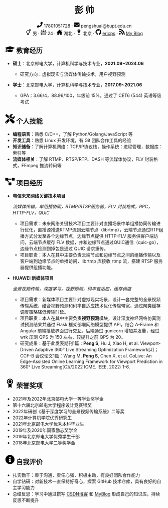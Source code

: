  <center>
     <h1>彭 帅</h1>
     <div>
         <span>
             <img src="../assets/phone-solid.svg" width="18px">
             17801051728
         </span>
         ·
         <span>
             <img src="../assets/envelope-solid.svg" width="18px">
             pengshuai@bupt.edu.cn
         </span>
         <br>
         <span>
             <img src="../assets/3-gender.svg" width="18px">
             男
         </span>
         ·
         <span>
             <img src="../assets/6-birth.svg" width="18px">
             24
         </span>
         ·
         <span>
             <img src="../assets/4-home.svg" width="18px">
             湖北
         </span>
         ·
         <span>
             <img src="../assets/5-location.svg" width="18px">
             北京
         </span>
         ·
         <span>
             <img src="../assets/github-brands.svg" width="18px">
             <a href="https://github.com/EricPengShuai">ericps</a>
         </span>
         ·
         <span>
             <img src="../assets/rss-solid.svg" width="18px">
             <a href="https://ericpengshuai.github.io/">My Blog</a>
         </span>
     </div>
 </center>

## <img src="../assets/graduation-cap-solid.svg" width="30px"> 教育经历

- **硕士**：北京邮电大学，计算机科学与技术专业，**2021.09~2024.06**
  - 研究方向：虚拟现实与流媒体传输技术，用户视野预测

- **学士**：北京邮电大学，计算机科学与技术专业，**2017.09~2021.06**
  - GPA：3.66/4，88.96/100，年级前 15%，通过了 CET6 (544) 英语等级考试

## <img src="../assets/tools-solid.svg" width="30px"> 个人技能

- **编程语言**：熟悉 C/C++，了解 Python/Golang/JavaScript 等
- **开发工具**：熟悉 Linux 开发环境，有 Git 团队合作工具的经验
- **知识储备**：了解计算机网络：TCP/IP协议栈，操作系统：进程管理，数据库：索引等
- **流媒体相关**：了解 RTMP、RTSP/RTP、DASH 等流媒体协议，FLV 封装格式，FFmpeg 推流转码等

## <img src="../assets/project-diagram-solid.svg" width="30px"> 项目经历

- **电信未来网络关键技术项目**

  *流媒体传输，单组播协同，RTMP/RTSP服务器，FLV 封装格式，RPC，HTTP-FLV，QUIC*

  - 项目需求：未来网络关键技术项目主要针对直播场景中单组播协同传输进行优化，直播源推送RTMP流到云端节点（librtmp），云端节点通过RTP组播方式分发至各个边缘节点，边缘节点提供 HTTP-FLV 服务供客户端访问，云端节点缓存 FLV 数据，并和边缘节点通过QUIC通信（quic-go），边缘节点检测到掉包是通过 QUIC 请求重传。
  - 项目职责：本人在其中主要负责云端节点和边缘节点之间的组播传输以及客户端到边缘节点的单播访问，librtmp 库接收 rtmp 流，搭建 RTSP 服务器提供组播功能。

- **HUAWEI 新媒体项目**

  *全景视频传输，深度学习，视野预测，码率自适应，缓存调度*

  - 项目需求：新媒体项目主要针对虚拟现实场景，设计一套完整的全景视频传输系统，结合视野预测和码率自适应技术优化传输带宽，通过聚类缓存调度策略降低传输时延。
  - 项目职责：本人在其中主要负责**视野预测**模块，设计深度神经网络仿真测试预测结果并通过 Flask 框架部署网络模型提供 API，结合 A-Frame 和 Angular 前端播放界面进行交互。后端通过 gunicorn 增加并发量，经过 wrk 压测 QPS 为 150 左右，较提升之前 QPS 为 20。
  - 研究成果：基于此发表期刊1篇：**Peng S**, Hu J, Xiao H, et al. Viewport-Driven Adaptive 360° Live Streaming Optimization Framework[J]；CCF-B 会议论文1篇：Wang M, **Peng S**, Chen X, et al. CoLive: An Edge-Assisted Online Learning Framework for Viewport Prediction in 360° Live Streaming[C]//2022 ICME. IEEE, 2022: 1-6.

## <img src="../assets/2-award.svg" width="30px"> 荣誉奖项

- 2021年及2022年北京邮电大学一等学业奖学金
- 第十六届北京邮电大学程序设计竞赛银奖
- 2022年研创《基于深度学习的全景视频传输系统》二等奖
- 2022年计算机学院优秀研究生
- 2021年北京邮电大学优秀本科毕业生
- 2019年及2020年国家励志奖学金
- 2019年北京邮电大学优秀学生干部
- 2018年北京邮电大学二等奖学金

## <img src="../assets/info-circle-solid.svg" width="30px"> 自我评价

- 扎实勤干：善于沟通，责任心强，积极主动，有良好团队合作能力  
- 自学钻研：对新技术一直保持好奇心，探索 GitHub 技术仓库，具有良好的自主学习能力
- 总结反思：学习中通过撰写 [CSDN博客](https://blog.csdn.net/Miracle_ps?type=blog) 和 [MyBlog](https://ericpengshuai.github.io/) 形成自己的知识库，持续反思不断提升





